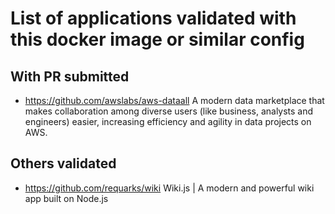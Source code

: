 # List of applications validated with this docker image or similar config

## With PR submitted

- https://github.com/awslabs/aws-dataall
A modern data marketplace that makes collaboration among diverse users (like business, analysts and engineers) easier, increasing efficiency and agility in data projects on AWS.

## Others validated

- https://github.com/requarks/wiki
Wiki.js | A modern and powerful wiki app built on Node.js
